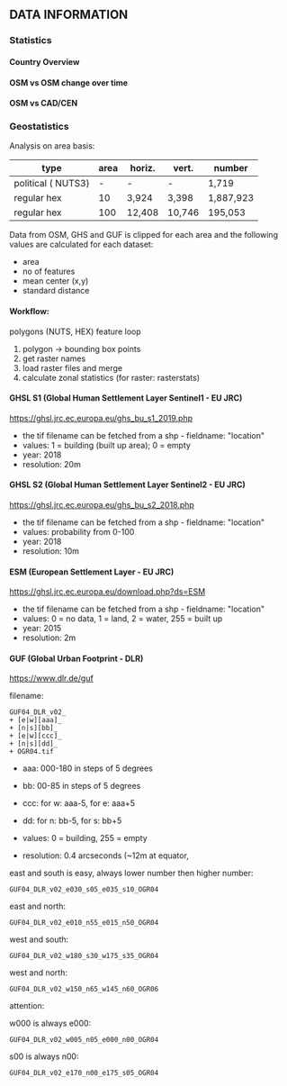 ## DATA INFORMATION

### Statistics

#### Country Overview

#### OSM vs OSM change over time

#### OSM vs CAD/CEN

### Geostatistics

Analysis on area basis:

| type                | area | horiz. |  vert. |    number |
|---------------------|------|--------|--------|-----------|
| political ( NUTS3)  |   -  |      - |      - |     1,719 |
| regular hex         |  10  |  3,924 |  3,398 | 1,887,923 |
| regular hex         | 100  | 12,408 | 10,746 |   195,053 |

Data from OSM, GHS and GUF is clipped for each  area and the following values are calculated for each dataset:

- area
- no of features 
- mean center (x,y)
- standard distance

#### Workflow:

polygons (NUTS, HEX) feature loop
1. polygon -> bounding box points
2. get raster names
3. load raster files and merge
4. calculate zonal statistics (for raster: rasterstats)

#### GHSL S1 (Global Human Settlement Layer Sentinel1 - EU JRC)

https://ghsl.jrc.ec.europa.eu/ghs_bu_s1_2019.php

- the tif filename can be fetched from a shp - fieldname: "location"
- values: 1 = building (built up area); 0 = empty
- year: 2018
- resolution: 20m


#### GHSL S2 (Global Human Settlement Layer Sentinel2 - EU JRC)

https://ghsl.jrc.ec.europa.eu/ghs_bu_s2_2018.php

- the tif filename can be fetched from a shp - fieldname: "location"
- values: probability from 0-100
- year: 2018
- resolution: 10m

#### ESM (European Settlement Layer - EU JRC)

https://ghsl.jrc.ec.europa.eu/download.php?ds=ESM

- the tif filename can be fetched from a shp - fieldname: "location"
- values: 0 = no data, 1 = land, 2 = water, 255 = built up
- year: 2015
- resolution: 2m


#### GUF (Global Urban Footprint - DLR)

https://www.dlr.de/guf

filename:
```
GUF04_DLR_v02_
+ [e|w][aaa]_
+ [n|s][bb]_
+ [e|w][ccc]_
+ [n|s][dd]_
+ OGR04.tif
```
- aaa: 000-180 in steps of 5 degrees
- bb: 00-85 in steps of 5 degrees
- ccc: for w: aaa-5, for e: aaa+5
- dd: for n: bb-5, for s: bb+5

- values: 0 = building, 255 = empty
- resolution: 0.4 arcseconds (~12m at equator,

east and south is easy, always lower number then higher number:

```GUF04_DLR_v02_e030_s05_e035_s10_OGR04```

east and north:

```GUF04_DLR_v02_e010_n55_e015_n50_OGR04```

west and south:

```GUF04_DLR_v02_w180_s30_w175_s35_OGR04```

west and north:

```GUF04_DLR_v02_w150_n65_w145_n60_OGR06```

attention:

w000 is always e000:

```GUF04_DLR_v02_w005_n05_e000_n00_OGR04```

s00 is always n00:

```GUF04_DLR_v02_e170_n00_e175_s05_OGR04```
